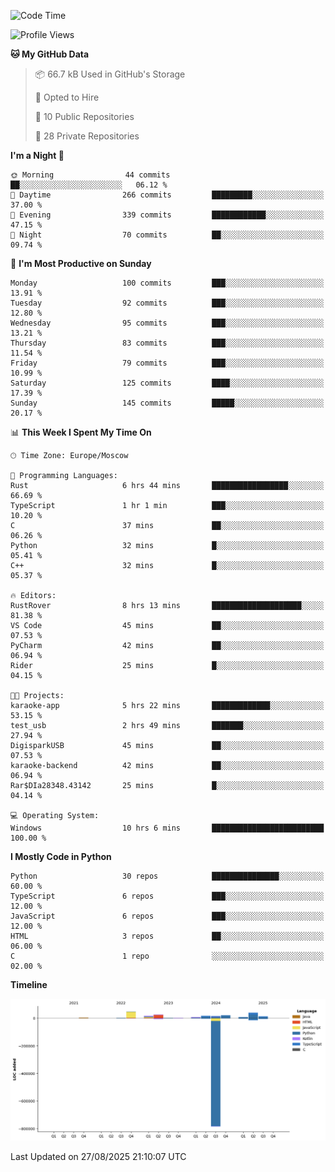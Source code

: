 <!--START_SECTION:waka-->
![Code Time](http://img.shields.io/badge/Code%20Time-806%20hrs%202%20mins-blue)

![Profile Views](http://img.shields.io/badge/Profile%20Views-0-blue)

**🐱 My GitHub Data** 

> 📦 66.7 kB Used in GitHub's Storage 
 > 
> 💼 Opted to Hire
 > 
> 📜 10 Public Repositories 
 > 
> 🔑 28 Private Repositories 
 > 
**I'm a Night 🦉** 

```text
🌞 Morning                44 commits          ██░░░░░░░░░░░░░░░░░░░░░░░   06.12 % 
🌆 Daytime                266 commits         █████████░░░░░░░░░░░░░░░░   37.00 % 
🌃 Evening                339 commits         ████████████░░░░░░░░░░░░░   47.15 % 
🌙 Night                  70 commits          ██░░░░░░░░░░░░░░░░░░░░░░░   09.74 % 
```
📅 **I'm Most Productive on Sunday** 

```text
Monday                   100 commits         ███░░░░░░░░░░░░░░░░░░░░░░   13.91 % 
Tuesday                  92 commits          ███░░░░░░░░░░░░░░░░░░░░░░   12.80 % 
Wednesday                95 commits          ███░░░░░░░░░░░░░░░░░░░░░░   13.21 % 
Thursday                 83 commits          ███░░░░░░░░░░░░░░░░░░░░░░   11.54 % 
Friday                   79 commits          ███░░░░░░░░░░░░░░░░░░░░░░   10.99 % 
Saturday                 125 commits         ████░░░░░░░░░░░░░░░░░░░░░   17.39 % 
Sunday                   145 commits         █████░░░░░░░░░░░░░░░░░░░░   20.17 % 
```


📊 **This Week I Spent My Time On** 

```text
🕑︎ Time Zone: Europe/Moscow

💬 Programming Languages: 
Rust                     6 hrs 44 mins       █████████████████░░░░░░░░   66.69 % 
TypeScript               1 hr 1 min          ███░░░░░░░░░░░░░░░░░░░░░░   10.20 % 
C                        37 mins             ██░░░░░░░░░░░░░░░░░░░░░░░   06.26 % 
Python                   32 mins             █░░░░░░░░░░░░░░░░░░░░░░░░   05.41 % 
C++                      32 mins             █░░░░░░░░░░░░░░░░░░░░░░░░   05.37 % 

🔥 Editors: 
RustRover                8 hrs 13 mins       ████████████████████░░░░░   81.38 % 
VS Code                  45 mins             ██░░░░░░░░░░░░░░░░░░░░░░░   07.53 % 
PyCharm                  42 mins             ██░░░░░░░░░░░░░░░░░░░░░░░   06.94 % 
Rider                    25 mins             █░░░░░░░░░░░░░░░░░░░░░░░░   04.15 % 

🐱‍💻 Projects: 
karaoke-app              5 hrs 22 mins       █████████████░░░░░░░░░░░░   53.15 % 
test_usb                 2 hrs 49 mins       ███████░░░░░░░░░░░░░░░░░░   27.94 % 
DigisparkUSB             45 mins             ██░░░░░░░░░░░░░░░░░░░░░░░   07.53 % 
karaoke-backend          42 mins             ██░░░░░░░░░░░░░░░░░░░░░░░   06.94 % 
Rar$DIa28348.43142       25 mins             █░░░░░░░░░░░░░░░░░░░░░░░░   04.14 % 

💻 Operating System: 
Windows                  10 hrs 6 mins       █████████████████████████   100.00 % 
```

**I Mostly Code in Python** 

```text
Python                   30 repos            ███████████████░░░░░░░░░░   60.00 % 
TypeScript               6 repos             ███░░░░░░░░░░░░░░░░░░░░░░   12.00 % 
JavaScript               6 repos             ███░░░░░░░░░░░░░░░░░░░░░░   12.00 % 
HTML                     3 repos             ██░░░░░░░░░░░░░░░░░░░░░░░   06.00 % 
C                        1 repo              ░░░░░░░░░░░░░░░░░░░░░░░░░   02.00 % 
```



**Timeline**

![Lines of Code chart](https://raw.githubusercontent.com/adlemx/adlemx/main/assets/bar_graph.png)


 Last Updated on 27/08/2025 21:10:07 UTC
<!--END_SECTION:waka-->
